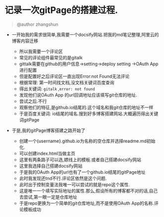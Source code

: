 # 记录一次gitPage的搭建过程.
> @author zhangshun

* 一开始我的需求很简单,我需要一个docsify网站.把我的md笔记整理,阿里云的博客内容迁移
   * 所以我需要一个评论区
   * 常见的评论组件最常见的是gitalk
   * gittalk需要在github的用户信息->setting->deploy setting ->OAuth App进行配置
   * 但是配置好之后评论区一直出现Error:not Found无法评论
   * 根据常理: 第一时间找文档,没文档关键词百度查询
   * 得出关键词: ```gitalk``` ,```error: not found```
   * 发现他们说OAuth App 的url回调地址应该填写git仓库的地址.
   * 尝试之后.不行
   * 观察他们的特征,是github.io结尾的.这个域名和我git仓库的地址不一样
   * 于是百度关键词: io结尾的域名.搜到好多博客搭建网站.大概遍历得出关键词gitPage
   
* 于是,我的gitPage博客搭建之路开始了
  * 创建一个{username}.github.io为名称的空仓库并选择readme.md初始化.
  * 可以创建index.html当做主页
  * 这里有两条路子可以选,嫖线上的模板.或者自己搭建docsify网站
  * 这里我选择自己搭建docsify网站
  * 于是我的OAuth App的url也有了一个github.io结尾的gitPage地址
  * 此时我发现还tnd不行.评论区依然是这个问题.
  * 此时出于控制变量法我唯一可以尝试的就是repo这个属性.
  * 这是唯一一个填写实际地址的属性.那么,假设所有的博客都不对的话,自己去尝试,第一眼一定是仓库地址
  * 于是repo更换为一个简单的git仓库地址,而不是使用OAuth App的名称.评论模板成功   
   
